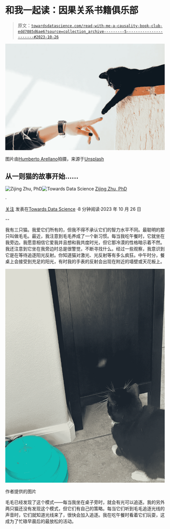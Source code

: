 # 和我一起读：因果关系书籍俱乐部

> 原文：[`towardsdatascience.com/read-with-me-a-causality-book-club-edd7085d6ae6?source=collection_archive---------5-----------------------#2023-10-26`](https://towardsdatascience.com/read-with-me-a-causality-book-club-edd7085d6ae6?source=collection_archive---------5-----------------------#2023-10-26)

![](img/2cce3feba1b32e38247293307551086c.png)

图片由[Humberto Arellano](https://unsplash.com/@bto16180?utm_source=medium&utm_medium=referral)拍摄，来源于[Unsplash](https://unsplash.com/?utm_source=medium&utm_medium=referral)

## 从一则猫的故事开始……

[](https://zzhu17.medium.com/?source=post_page-----edd7085d6ae6--------------------------------)![Zijing Zhu, PhD](https://zzhu17.medium.com/?source=post_page-----edd7085d6ae6--------------------------------)[](https://towardsdatascience.com/?source=post_page-----edd7085d6ae6--------------------------------)![Towards Data Science](https://towardsdatascience.com/?source=post_page-----edd7085d6ae6--------------------------------) [Zijing Zhu, PhD](https://zzhu17.medium.com/?source=post_page-----edd7085d6ae6--------------------------------)

·

[关注](https://medium.com/m/signin?actionUrl=https%3A%2F%2Fmedium.com%2F_%2Fsubscribe%2Fuser%2F7d83c09fb5d4&operation=register&redirect=https%3A%2F%2Ftowardsdatascience.com%2Fread-with-me-a-causality-book-club-edd7085d6ae6&user=Zijing+Zhu%2C+PhD&userId=7d83c09fb5d4&source=post_page-7d83c09fb5d4----edd7085d6ae6---------------------post_header-----------) 发表在[Towards Data Science](https://towardsdatascience.com/?source=post_page-----edd7085d6ae6--------------------------------) ·8 分钟阅读·2023 年 10 月 26 日[](https://medium.com/m/signin?actionUrl=https%3A%2F%2Fmedium.com%2F_%2Fvote%2Ftowards-data-science%2Fedd7085d6ae6&operation=register&redirect=https%3A%2F%2Ftowardsdatascience.com%2Fread-with-me-a-causality-book-club-edd7085d6ae6&user=Zijing+Zhu%2C+PhD&userId=7d83c09fb5d4&source=-----edd7085d6ae6---------------------clap_footer-----------)

--

[](https://medium.com/m/signin?actionUrl=https%3A%2F%2Fmedium.com%2F_%2Fbookmark%2Fp%2Fedd7085d6ae6&operation=register&redirect=https%3A%2F%2Ftowardsdatascience.com%2Fread-with-me-a-causality-book-club-edd7085d6ae6&source=-----edd7085d6ae6---------------------bookmark_footer-----------)

我有三只猫。我爱它们所有的，但我不得不承认它们的智力水平不同。最聪明的那只叫做毛毛。最近，我注意到毛毛养成了一个新习惯。每当我吃午餐时，它就坐在我旁边。我愿意相信它爱我并且想和我共度时光，但它那冷漠的性格暗示着不然。我还注意到它坐在我旁边时总是很警觉，不断寻找什么。经过一些观察，我意识到它是在等待追逐阳光反射。你知道猫对激光、光反射等有多么疯狂。中午时分，餐桌上会接受到充足的阳光，有时我的手表的反射会出现在附近的墙壁或天花板上。

![](img/34f743c427c4b525d351722fb1952623.png)

作者提供的图片

毛毛已经发现了这个模式——每当我坐在桌子旁时，就会有光可以追逐。我的另外两只猫还没有发现这个模式，但它们有自己的策略。每当它们听到毛毛追逐光线的声音时，它们就知道光线来了，很快会加入追逐。我在吃午餐时看着它们玩耍，这成为了忙碌早晨后的最放松的活动。
